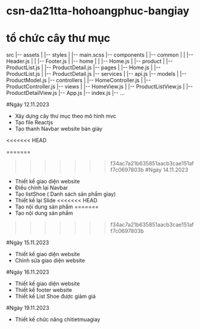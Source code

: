 # csn-da21tta-hohoangphuc-bangiay
# tổ chức cây thư mục 
src
|-- assets
|   |-- styles
|       |-- main.scss
|-- components
|   |-- common
|   |   |-- Header.js
|   |   |-- Footer.js
|   |-- home
|   |   |-- Home.js
|   |-- product
|       |-- ProductList.js
|       |-- ProductDetail.js
|-- pages
|   |-- Home.js
|   |-- ProductList.js
|   |-- ProductDetail.js
|-- services
|   |-- api.js
|-- models
|   |-- ProductModel.js
|-- controllers
|   |-- HomeController.js
|   |-- ProductController.js
|-- views
|   |-- HomeView.js
|   |-- ProductListView.js
|   |-- ProductDetailView.js
|-- App.js
|-- index.js
|-- ...


#Ngày 12.11.2023 

- Xây dựng cây thư mục theo mô hình mvc 
- Tạo file Reactjs 
- Tạo thanh Navbar website bán giày

<<<<<<< HEAD

=======
>>>>>>> f34ac7a21b635851aacb3cae151aff7c0697803b
#Ngày 14.11.2023
- Thiết kế giao diện website 
- Điều chỉnh lại Navbar
- Tạo listShoe ( Danh sách sản phẩm gìay)
- Thiết kế lại Slide
<<<<<<< HEAD
- Tạo nội dung sản phẩm
=======
- Tạo nội dung sản phẩm
>>>>>>> f34ac7a21b635851aacb3cae151aff7c0697803b

#Ngày 15.11.2023
- Thiết kế giao diện website
- Chỉnh sửa giao diện website

#Ngày 16.11.2023
- Thiết kế giao diện website
- Thiết kế footer website
- Thiết kế List Shoe được giảm giá

#Ngày 19.11.2023
- Thiết kế chức năng chitietmuagiay

